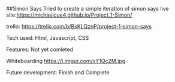 

##Simon Says 
Tried to create a simple iteration of simon says
live site:https://michaelcue4.github.io/Project_1-Simon/

trello:
https://trello.com/b/BsKLQznP/project-1-simon-says

Tech used:
Html, Javascript, CSS


Features:
Not yet comleted 

Whiteboarding
https://i.imgur.com/xY1Qc2M.jpg

Future development: 
Finish and Complete 

